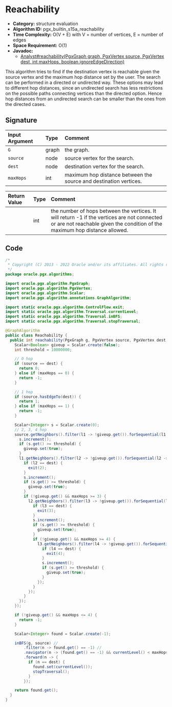# Reachability

- **Category:** structure evaluation
- **Algorithm ID:** pgx_builtin_s15a_reachability
- **Time Complexity:** O(V + E) with V = number of vertices, E = number of edges
- **Space Requirement:** O(1)
- **Javadoc:** 
  - [Analyst#reachability(PgxGraph graph, PgxVertex<ID> source, PgxVertex<ID> dest, int maxHops, boolean ignoreEdgeDirection)](https://docs.oracle.com/en/database/oracle/property-graph/22.3/spgjv/oracle/pgx/api/Analyst.html#reachability-oracle.pgx.api.PgxGraph-oracle.pgx.api.PgxVertex-oracle.pgx.api.PgxVertex-int-boolean-)

This algorithm tries to find if the destination vertex is reachable given the source vertex and the maximum hop distance set by the user. The search can be performed in a directed or undirected way. These options may lead to different hop distances, since an undirected search has less restrictions on the possible paths connecting vertices than the directed option. Hence hop distances from an undirected search can be smaller than the ones from the directed cases.


## Signature

| Input Argument | Type | Comment |
| :--- | :--- | :--- |
| `G` | graph | the graph. |
| `source` | node | source vertex for the search. |
| `dest` | node | destination vertex for the search. |
| `maxHops` | int | maximum hop distance between the source and destination vertices. |

| Return Value | Type | Comment |
| :--- | :--- | :--- |
| | int | the number of hops between the vertices. It will return -1 if the vertices are not connected or are not reachable given the condition of the maximum hop distance allowed. |

## Code

```java
/*
 * Copyright (C) 2013 - 2022 Oracle and/or its affiliates. All rights reserved.
 */
package oracle.pgx.algorithms;

import oracle.pgx.algorithm.PgxGraph;
import oracle.pgx.algorithm.PgxVertex;
import oracle.pgx.algorithm.Scalar;
import oracle.pgx.algorithm.annotations.GraphAlgorithm;

import static oracle.pgx.algorithm.ControlFlow.exit;
import static oracle.pgx.algorithm.Traversal.currentLevel;
import static oracle.pgx.algorithm.Traversal.inBFS;
import static oracle.pgx.algorithm.Traversal.stopTraversal;

@GraphAlgorithm
public class Reachability {
  public int reachability(PgxGraph g, PgxVertex source, PgxVertex dest, int maxHops) {
    Scalar<Boolean> giveup = Scalar.create(false);
    int threshold = 10000000;

    // 0 hop
    if (source == dest) {
      return 0;
    } else if (maxHops == 0) {
      return -1;
    }

    // 1 hop
    if (source.hasEdgeTo(dest)) {
      return 1;
    } else if (maxHops == 1) {
      return -1;
    }

    Scalar<Integer> s = Scalar.create(0);
    // 2, 3, 4 hop
    source.getNeighbors().filter(l1 -> !giveup.get()).forSequential(l1 -> {
      s.increment();
      if (s.get() >= threshold) {
        giveup.set(true);
      }
      l1.getNeighbors().filter(l2 -> !giveup.get()).forSequential(l2 -> {
        if (l2 == dest) {
          exit(2);
        }
        s.increment();
        if (s.get() >= threshold) {
          giveup.set(true);
        }
        if (!giveup.get() && maxHops >= 3) {
          l2.getNeighbors().filter(l3 -> !giveup.get()).forSequential(l3 -> {
            if (l3 == dest) {
              exit(3);
            }
            s.increment();
            if (s.get() >= threshold) {
              giveup.set(true);
            }
            if (!giveup.get() && maxHops >= 4) {
              l3.getNeighbors().filter(l4 -> !giveup.get()).forSequential(l4 -> {
                if (l4 == dest) {
                  exit(4);
                }
                s.increment();
                if (s.get() >= threshold) {
                  giveup.set(true);
                }
              });
            }
          });
        }
      });
    });

    if (!giveup.get() && maxHops <= 4) {
      return -1;
    }

    Scalar<Integer> found = Scalar.create(-1);

    inBFS(g, source) //
        .filter(n -> found.get() == -1) //
        .navigator(n -> (found.get() == -1) && currentLevel() < maxHops) //
        .forward(n -> {
          if (n == dest) {
            found.set(currentLevel());
            stopTraversal();
          }
        });

    return found.get();
  }
}
```
